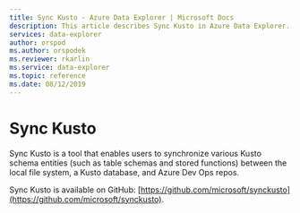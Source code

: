 ```yaml
---
title: Sync Kusto - Azure Data Explorer | Microsoft Docs
description: This article describes Sync Kusto in Azure Data Explorer.
services: data-explorer
author: orspod
ms.author: orspodek
ms.reviewer: rkarlin
ms.service: data-explorer
ms.topic: reference
ms.date: 08/12/2019
---
```

# Sync Kusto

Sync Kusto is a tool that enables users to synchronize various Kusto schema
entities (such as table schemas and stored functions) between the local file
system, a Kusto database, and Azure Dev Ops repos.

Sync Kusto is available on GitHub: [https://github.com/microsoft/synckusto](https://github.com/microsoft/synckusto).

